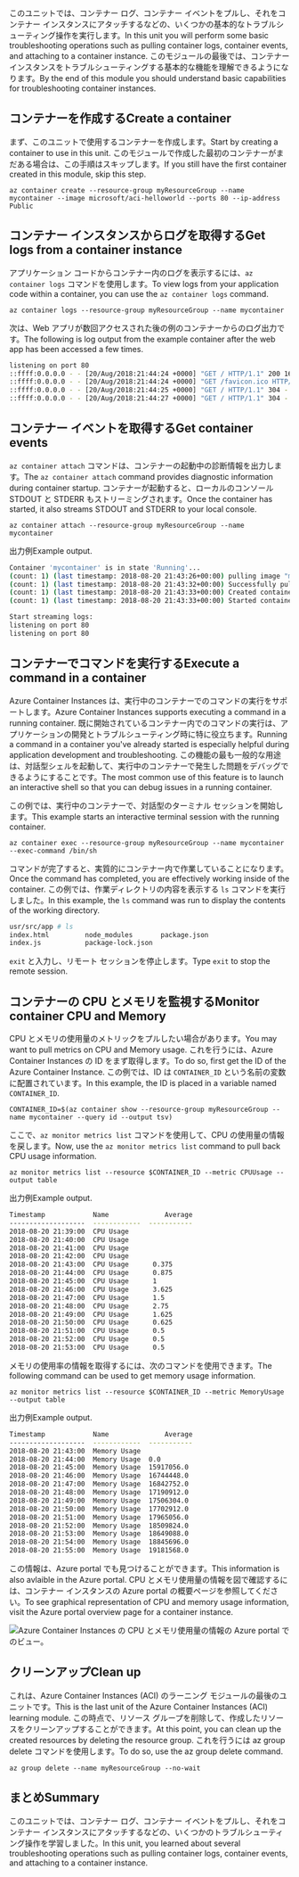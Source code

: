 <span data-ttu-id="63228-101">このユニットでは、コンテナー ログ、コンテナー イベントをプルし、それをコンテナー インスタンスにアタッチするなどの、いくつかの基本的なトラブルシューティング操作を実行します。</span><span class="sxs-lookup"><span data-stu-id="63228-101">In this unit you will perform some basic troubleshooting operations such as pulling container logs, container events, and attaching to a container instance.</span></span> <span data-ttu-id="63228-102">このモジュールの最後では、コンテナー インスタンスをトラブルシューティングする基本的な機能を理解できるようになります。</span><span class="sxs-lookup"><span data-stu-id="63228-102">By the end of this module you should understand basic capabilities for troubleshooting container instances.</span></span>

## <a name="create-a-container"></a><span data-ttu-id="63228-103">コンテナーを作成する</span><span class="sxs-lookup"><span data-stu-id="63228-103">Create a container</span></span>

<span data-ttu-id="63228-104">まず、このユニットで使用するコンテナーを作成します。</span><span class="sxs-lookup"><span data-stu-id="63228-104">Start by creating a container to use in this unit.</span></span> <span data-ttu-id="63228-105">このモジュールで作成した最初のコンテナーがまだある場合は、この手順はスキップします。</span><span class="sxs-lookup"><span data-stu-id="63228-105">If you still have the first container created in this module, skip this step.</span></span>

```azurecli
az container create --resource-group myResourceGroup --name mycontainer --image microsoft/aci-helloworld --ports 80 --ip-address Public
```

## <a name="get-logs-from-a-container-instance"></a><span data-ttu-id="63228-106">コンテナー インスタンスからログを取得する</span><span class="sxs-lookup"><span data-stu-id="63228-106">Get logs from a container instance</span></span>

<span data-ttu-id="63228-107">アプリケーション コードからコンテナー内のログを表示するには、`az container logs` コマンドを使用します。</span><span class="sxs-lookup"><span data-stu-id="63228-107">To view logs from your application code within a container, you can use the `az container logs` command.</span></span>

```azazurecli
az container logs --resource-group myResourceGroup --name mycontainer
```

<span data-ttu-id="63228-108">次は、Web アプリが数回アクセスされた後の例のコンテナーからのログ出力です。</span><span class="sxs-lookup"><span data-stu-id="63228-108">The following is log output from the example container after the web app has been accessed a few times.</span></span>

```bash
listening on port 80
::ffff:0.0.0.0 - - [20/Aug/2018:21:44:24 +0000] "GET / HTTP/1.1" 200 1663 "-" "Mozilla/5.0 (Macintosh; Intel Mac OS X 10_13_6) AppleWebKit/537.36 (KHTML, like Gecko) Chrome/68.0.3440.106 Safari/537.36"
::ffff:0.0.0.0 - - [20/Aug/2018:21:44:24 +0000] "GET /favicon.ico HTTP/1.1" 404 150 "http://23.101.136.193/" "Mozilla/5.0 (Macintosh; Intel Mac OS X 10_13_6) AppleWebKit/537.36 (KHTML, like Gecko) Chrome/68.0.3440.106 Safari/537.36"
::ffff:0.0.0.0 - - [20/Aug/2018:21:44:25 +0000] "GET / HTTP/1.1" 304 - "-" "Mozilla/5.0 (Macintosh; Intel Mac OS X 10_13_6) AppleWebKit/537.36 (KHTML, like Gecko) Chrome/68.0.3440.106 Safari/537.36"
::ffff:0.0.0.0 - - [20/Aug/2018:21:44:27 +0000] "GET / HTTP/1.1" 304 - "-" "Mozilla/5.0 (Macintosh; Intel Mac OS X 10_13_6) AppleWebKit/537.36 (KHTML, like Gecko) Chrome/68.0.3440.106 Safari/537.36"
```

## <a name="get-container-events"></a><span data-ttu-id="63228-109">コンテナー イベントを取得する</span><span class="sxs-lookup"><span data-stu-id="63228-109">Get container events</span></span>

<span data-ttu-id="63228-110">`az container attach` コマンドは、コンテナーの起動中の診断情報を出力します。</span><span class="sxs-lookup"><span data-stu-id="63228-110">The `az container attach` command provides diagnostic information during container startup.</span></span> <span data-ttu-id="63228-111">コンテナーが起動すると、ローカルのコンソール STDOUT と STDERR もストリーミングされます。</span><span class="sxs-lookup"><span data-stu-id="63228-111">Once the container has started, it also streams STDOUT and STDERR to your local console.</span></span>

```azazurecli
az container attach --resource-group myResourceGroup --name mycontainer
```

<span data-ttu-id="63228-112">出力例</span><span class="sxs-lookup"><span data-stu-id="63228-112">Example output.</span></span>


```bash
Container 'mycontainer' is in state 'Running'...
(count: 1) (last timestamp: 2018-08-20 21:43:26+00:00) pulling image "microsoft/aci-helloworld"
(count: 1) (last timestamp: 2018-08-20 21:43:32+00:00) Successfully pulled image "microsoft/aci-helloworld"
(count: 1) (last timestamp: 2018-08-20 21:43:33+00:00) Created container
(count: 1) (last timestamp: 2018-08-20 21:43:33+00:00) Started container

Start streaming logs:
listening on port 80
listening on port 80
```

## <a name="execute-a-command-in-a-container"></a><span data-ttu-id="63228-113">コンテナーでコマンドを実行する</span><span class="sxs-lookup"><span data-stu-id="63228-113">Execute a command in a container</span></span>

<span data-ttu-id="63228-114">Azure Container Instances は、実行中のコンテナーでのコマンドの実行をサポートします。</span><span class="sxs-lookup"><span data-stu-id="63228-114">Azure Container Instances supports executing a command in a running container.</span></span> <span data-ttu-id="63228-115">既に開始されているコンテナー内でのコマンドの実行は、アプリケーションの開発とトラブルシューティング時に特に役立ちます。</span><span class="sxs-lookup"><span data-stu-id="63228-115">Running a command in a container you've already started is especially helpful during application development and troubleshooting.</span></span> <span data-ttu-id="63228-116">この機能の最も一般的な用途は、対話型シェルを起動して、実行中のコンテナーで発生した問題をデバッグできるようにすることです。</span><span class="sxs-lookup"><span data-stu-id="63228-116">The most common use of this feature is to launch an interactive shell so that you can debug issues in a running container.</span></span>

<span data-ttu-id="63228-117">この例では、実行中のコンテナーで、対話型のターミナル セッションを開始します。</span><span class="sxs-lookup"><span data-stu-id="63228-117">This example starts an interactive terminal session with the running container.</span></span>

```azurecli
az container exec --resource-group myResourceGroup --name mycontainer --exec-command /bin/sh
```

<span data-ttu-id="63228-118">コマンドが完了すると、実質的にコンテナー内で作業していることになります。</span><span class="sxs-lookup"><span data-stu-id="63228-118">Once the command has completed, you are effectively working inside of the container.</span></span> <span data-ttu-id="63228-119">この例では、作業ディレクトリの内容を表示する `ls` コマンドを実行しました。</span><span class="sxs-lookup"><span data-stu-id="63228-119">In this example, the `ls` command was run to display the contents of the working directory.</span></span>

```bash
usr/src/app # ls
index.html         node_modules       package.json
index.js           package-lock.json
```

<span data-ttu-id="63228-120">`exit` と入力し、リモート セッションを停止します。</span><span class="sxs-lookup"><span data-stu-id="63228-120">Type `exit` to stop the remote session.</span></span>

## <a name="monitor-container-cpu-and-memory"></a><span data-ttu-id="63228-121">コンテナーの CPU とメモリを監視する</span><span class="sxs-lookup"><span data-stu-id="63228-121">Monitor container CPU and Memory</span></span>

<span data-ttu-id="63228-122">CPU とメモリの使用量のメトリックをプルしたい場合があります。</span><span class="sxs-lookup"><span data-stu-id="63228-122">You may want to pull metrics on CPU and Memory usage.</span></span> <span data-ttu-id="63228-123">これを行うには、Azure Container Instances の ID をまず取得します。</span><span class="sxs-lookup"><span data-stu-id="63228-123">To do so, first get the ID of the Azure Container Instance.</span></span> <span data-ttu-id="63228-124">この例では、ID は `CONTAINER_ID` という名前の変数に配置されています。</span><span class="sxs-lookup"><span data-stu-id="63228-124">In this example, the ID is placed in a variable named `CONTAINER_ID`.</span></span>

```azurecli
CONTAINER_ID=$(az container show --resource-group myResourceGroup --name mycontainer --query id --output tsv)
```

<span data-ttu-id="63228-125">ここで、`az monitor metrics list` コマンドを使用して、CPU の使用量の情報を戻します。</span><span class="sxs-lookup"><span data-stu-id="63228-125">Now, use the `az monitor metrics list` command to pull back CPU usage information.</span></span>

```azurecli
az monitor metrics list --resource $CONTAINER_ID --metric CPUUsage --output table
```

<span data-ttu-id="63228-126">出力例</span><span class="sxs-lookup"><span data-stu-id="63228-126">Example output.</span></span>

```bash
Timestamp            Name              Average
-------------------  ------------  -----------
2018-08-20 21:39:00  CPU Usage
2018-08-20 21:40:00  CPU Usage
2018-08-20 21:41:00  CPU Usage
2018-08-20 21:42:00  CPU Usage
2018-08-20 21:43:00  CPU Usage      0.375
2018-08-20 21:44:00  CPU Usage      0.875
2018-08-20 21:45:00  CPU Usage      1
2018-08-20 21:46:00  CPU Usage      3.625
2018-08-20 21:47:00  CPU Usage      1.5
2018-08-20 21:48:00  CPU Usage      2.75
2018-08-20 21:49:00  CPU Usage      1.625
2018-08-20 21:50:00  CPU Usage      0.625
2018-08-20 21:51:00  CPU Usage      0.5
2018-08-20 21:52:00  CPU Usage      0.5
2018-08-20 21:53:00  CPU Usage      0.5
```

<span data-ttu-id="63228-127">メモリの使用率の情報を取得するには、次のコマンドを使用できます。</span><span class="sxs-lookup"><span data-stu-id="63228-127">The following command can be used to get memory usage information.</span></span>

```azurecli
az monitor metrics list --resource $CONTAINER_ID --metric MemoryUsage --output table
```

<span data-ttu-id="63228-128">出力例</span><span class="sxs-lookup"><span data-stu-id="63228-128">Example output.</span></span>

```bash
Timestamp            Name              Average
-------------------  ------------  -----------
2018-08-20 21:43:00  Memory Usage
2018-08-20 21:44:00  Memory Usage  0.0
2018-08-20 21:45:00  Memory Usage  15917056.0
2018-08-20 21:46:00  Memory Usage  16744448.0
2018-08-20 21:47:00  Memory Usage  16842752.0
2018-08-20 21:48:00  Memory Usage  17190912.0
2018-08-20 21:49:00  Memory Usage  17506304.0
2018-08-20 21:50:00  Memory Usage  17702912.0
2018-08-20 21:51:00  Memory Usage  17965056.0
2018-08-20 21:52:00  Memory Usage  18509824.0
2018-08-20 21:53:00  Memory Usage  18649088.0
2018-08-20 21:54:00  Memory Usage  18845696.0
2018-08-20 21:55:00  Memory Usage  19181568.0
```

<span data-ttu-id="63228-129">この情報は、Azure portal でも見つけることができます。</span><span class="sxs-lookup"><span data-stu-id="63228-129">This information is also avlaible in the Azure portal.</span></span> <span data-ttu-id="63228-130">CPU とメモリ使用量の情報を図で確認するには、コンテナー インスタンスの Azure portal の概要ページを参照してください。</span><span class="sxs-lookup"><span data-stu-id="63228-130">To see graphical representation of CPU and memory usage information, visit the Azure portal overview page for a container instance.</span></span>

![Azure Container Instances の CPU とメモリ使用量の情報の Azure portal でのビュー。](../media-draft/cpu-memory.png)

## <a name="clean-up"></a><span data-ttu-id="63228-132">クリーンアップ</span><span class="sxs-lookup"><span data-stu-id="63228-132">Clean up</span></span>

<span data-ttu-id="63228-133">これは、Azure Container Instances (ACI) のラーニング モジュールの最後のユニットです。</span><span class="sxs-lookup"><span data-stu-id="63228-133">This is the last unit of the Azure Container Instances (ACI) learning module.</span></span> <span data-ttu-id="63228-134">この時点で、リソース グループを削除して、作成したリソースをクリーンアップすることができます。</span><span class="sxs-lookup"><span data-stu-id="63228-134">At this point, you can clean up the created resources by deleting the resource group.</span></span> <span data-ttu-id="63228-135">これを行うには az group delete コマンドを使用します。</span><span class="sxs-lookup"><span data-stu-id="63228-135">To do so, use the az group delete command.</span></span>

```azurecli
az group delete --name myResourceGroup --no-wait
```

## <a name="summary"></a><span data-ttu-id="63228-136">まとめ</span><span class="sxs-lookup"><span data-stu-id="63228-136">Summary</span></span>

<span data-ttu-id="63228-137">このユニットでは、コンテナー ログ、コンテナー イベントをプルし、それをコンテナー インスタンスにアタッチするなどの、いくつかのトラブルシューティング操作を学習しました。</span><span class="sxs-lookup"><span data-stu-id="63228-137">In this unit, you learned about several troubleshooting operations such as pulling container logs, container events, and attaching to a container instance.</span></span>